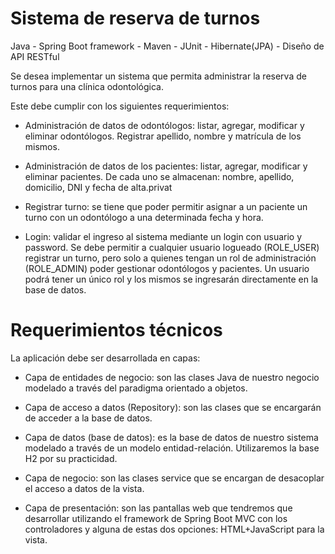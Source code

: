 # Sistema de reserva de turnos

Java - Spring Boot framework - Maven - JUnit - Hibernate(JPA) - Diseño de API RESTful


Se desea implementar un sistema que permita administrar la reserva de turnos para una clínica odontológica. 

Este debe cumplir con los siguientes requerimientos:

- Administración de datos de odontólogos: listar, agregar, modificar y eliminar odontólogos. Registrar apellido, nombre y matrícula de los mismos.

- Administración de datos de los pacientes: listar, agregar, modificar y eliminar pacientes. De cada uno se almacenan: nombre, apellido, domicilio, DNI y fecha de alta.privat

- Registrar turno: se tiene que poder permitir asignar a un paciente un turno con un odontólogo a una determinada fecha y hora. 

- Login: validar el ingreso al sistema mediante un login con usuario y password. Se debe permitir a cualquier usuario logueado (ROLE_USER) registrar un turno, pero solo a quienes tengan un rol de administración (ROLE_ADMIN) poder gestionar odontólogos y pacientes. Un usuario podrá tener un único rol y los mismos se ingresarán directamente en la base de datos.


# Requerimientos técnicos

La aplicación debe ser desarrollada en capas:

- Capa de entidades de negocio: son las clases Java de nuestro negocio modelado a través del paradigma orientado a objetos.

- Capa de acceso a datos (Repository): son las clases que se encargarán de acceder a la base de datos.

- Capa de datos (base de datos): es la base de datos de nuestro sistema modelado a través de un modelo entidad-relación. Utilizaremos la base H2 por su practicidad. 

- Capa de negocio: son las clases service que se encargan de desacoplar el acceso a datos de la vista.

- Capa de presentación: son las pantallas web que tendremos que desarrollar utilizando el framework de Spring Boot MVC con los controladores y alguna de estas dos opciones: HTML+JavaScript para la vista.



